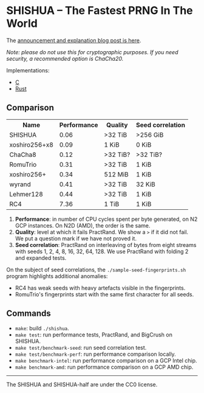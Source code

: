 # SHISHUA – The Fastest PRNG In The World

The [announcement and explanation blog post is here][blog post].

_Note: please do not use this for cryptographic purposes._
_If you need security, a recommended option is ChaCha20._

[blog post]: https://espadrine.github.io/blog/posts/shishua-the-fastest-prng-in-the-world.html

Implementations:

- [C](./shishua.h)
- [Rust](https://github.com/dbartussek/shishua_rs/)

## Comparison

<table>
  <tr><th>Name   <th>Performance <th>Quality <th>Seed correlation
  <tr><td>SHISHUA       <td>0.06 <td>>32 TiB <td>>256 GiB
  <tr><td>xoshiro256+x8 <td>0.09 <td>  1 KiB <td>   0 KiB
  <tr><td>ChaCha8       <td>0.12 <td>>32 TiB?<td> >32 TiB?
  <tr><td>RomuTrio      <td>0.31 <td>>32 TiB <td>   1 KiB
  <tr><td>xoshiro256+   <td>0.34 <td>512 MiB <td>   1 KiB
  <tr><td>wyrand        <td>0.41 <td>>32 TiB <td>  32 KiB
  <tr><td>Lehmer128     <td>0.44 <td>>32 TiB <td>   1 KiB
  <tr><td>RC4           <td>7.36 <td>  1 TiB <td>   1 KiB
</table>

1. **Performance**: in number of CPU cycles spent per byte generated,
   on N2 GCP instances. On N2D (AMD), the order is the same.
2. **Quality**: level at which it fails PractRand. We show a `>` if it did not fail.
   We put a question mark if we have not proved it.
3. **Seed correlation**: PractRand on interleaving of bytes from eight streams
   with seeds 1, 2, 4, 8, 16, 32, 64, 128.
   We use PractRand with folding 2 and expanded tests.

On the subject of seed correlations, the `./sample-seed-fingerprints.sh` program
highlights additional anomalies:

- RC4 has weak seeds with heavy artefacts visible in the fingerprints.
- RomuTrio's fingerprints start with the same first character for all seeds.

## Commands

- `make`: build `./shishua`.
- `make test`: run performance tests, PractRand, and BigCrush on SHISHUA.
- `make test/benchmark-seed`: run seed correlation test.
- `make test/benchmark-perf`: run performance comparison locally.
- `make benchmark-intel`: run performance comparison on a GCP Intel chip.
- `make benchmark-amd`: run performance comparison on a GCP AMD chip.

---

The SHISHUA and SHISHUA-half are under the CC0 license.
